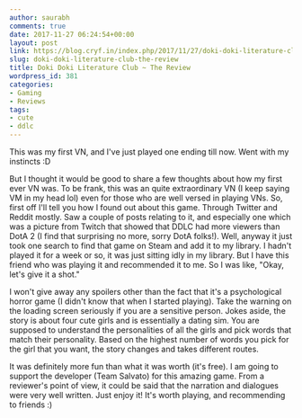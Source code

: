 ```yaml
---
author: saurabh
comments: true
date: 2017-11-27 06:24:54+00:00
layout: post
link: https://blog.cryf.in/index.php/2017/11/27/doki-doki-literature-club-the-review/
slug: doki-doki-literature-club-the-review
title: Doki Doki Literature Club ~ The Review
wordpress_id: 381
categories:
- Gaming
- Reviews
tags:
- cute
- ddlc
---
```


This was my first VN, and I've just played one ending till now. Went with my instincts :D

But I thought it would be good to share a few thoughts about how my first ever VN was. To be frank, this was an quite extraordinary VN (I keep saying VM in my head lol) even for those who are well versed in playing VNs. So, first off I'll tell you how I found out about this game. Through Twitter and Reddit mostly. Saw a couple of posts relating to it, and especially one which was a picture from Twitch that showed that DDLC had more viewers than DotA 2 (I find that surprising no more, sorry DotA folks!). Well, anyway it just took one search to find that game on Steam and add it to my library. I hadn't played it for a week or so, it was just sitting idly in my library. But I have this friend who was playing it and recommended it to me. So I was like, "Okay, let's give it a shot."

I won't give away any spoilers other than the fact that it's a psychological horror game (I didn't know that when I started playing). Take the warning on the loading screen seriously if you are a sensitive person. Jokes aside, the story is about four cute girls and is essentially a dating sim. You are supposed to understand the personalities of all the girls and pick words that match their personality. Based on the highest number of words you pick for the girl that you want, the story changes and takes different routes.

It was definitely more fun than what it was worth (it's free). I am going to support the developer (Team Salvato) for this amazing game. From a reviewer's point of view, it could be said that the narration and dialogues were very well written. Just enjoy it! It's worth playing, and recommending to friends :)
